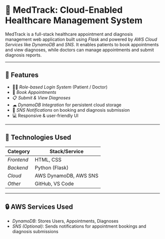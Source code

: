 # 🏥 MedTrack: Cloud-Enabled Healthcare Management System

MedTrack is a full-stack healthcare appointment and diagnosis management web application built using *Flask* and powered by *AWS Cloud Services* like *DynamoDB* and *SNS*. It enables patients to book appointments and view diagnoses, while doctors can manage appointments and submit diagnosis reports.

---

## 🚀 Features

- 👨‍⚕ *Role-based Login System* (Patient / Doctor)
- 📅 *Book Appointments*
- 📋 *Submit & View Diagnoses*
- ☁ *DynamoDB Integration* for persistent cloud storage
- 📣 *SNS Notifications* on booking and diagnosis submission
- 💻 Responsive & user-friendly UI

---

## 🧰 Technologies Used

| Category        | Stack/Service         |
|----------------|------------------------|
| *Frontend*   | HTML, CSS              |
| *Backend*    | Python (Flask)         |
| *Cloud*      | AWS DynamoDB, AWS SNS  |
| *Other*      | GitHub, VS Code        |

---

## 🔒 AWS Services Used

- *DynamoDB*: Stores Users, Appointments, Diagnoses
- *SNS (Optional)*: Sends notifications for appointment bookings and diagnosis submissions


